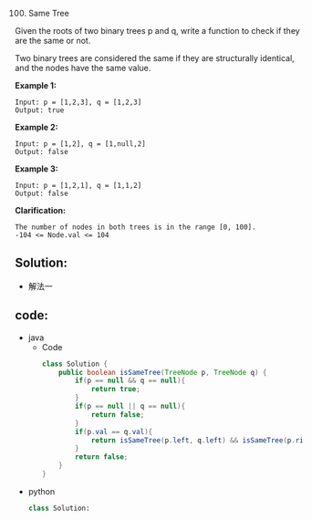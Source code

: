 100. Same Tree

Given the roots of two binary trees p and q, write a function to check if they are the same or not.

Two binary trees are considered the same if they are structurally identical, and the nodes have the same value.
 

<!-- **Note:**  -->

**Example 1:**
```
Input: p = [1,2,3], q = [1,2,3]
Output: true
```

**Example 2:**
```
Input: p = [1,2], q = [1,null,2]
Output: false
```

**Example 3:**
```
Input: p = [1,2,1], q = [1,1,2]
Output: false
```

**Clarification:**
```
The number of nodes in both trees is in the range [0, 100].
-104 <= Node.val <= 104
```

## Solution:
- 解法一


## code:

- java
  - Code
    ```java
    class Solution {
        public boolean isSameTree(TreeNode p, TreeNode q) {
            if(p == null && q == null){
                return true;
            }
            if(p == null || q == null){
                return false;
            }
            if(p.val == q.val){
                return isSameTree(p.left, q.left) && isSameTree(p.right, q.right);
            }
            return false;
        }
    }
    ```
- python
    ```py
    class Solution:
        
    ```
